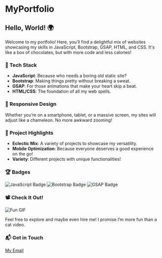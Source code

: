 # MyPortfolio

## Hello, World! 🌍

Welcome to my portfolio! Here, you’ll find a delightful mix of websites showcasing my skills in JavaScript, Bootstrap, GSAP, HTML, and CSS. It's like a box of chocolates, but with more code and less calories!

### 🔧 Tech Stack
- **JavaScript**: Because who needs a boring old static site?
- **Bootstrap**: Making things pretty without breaking a sweat.
- **GSAP**: For those animations that make your heart skip a beat.
- **HTML/CSS**: The foundation of all my web spells.

### 📲 Responsive Design
Whether you’re on a smartphone, tablet, or a massive screen, my sites will adjust like a chameleon. No more awkward zooming!

### 🌟 Project Highlights
- **Eclectic Mix**: A variety of projects to showcase my versatility.
- **Mobile Optimization**: Because everyone deserves a good experience on the go!
- **Variety**: Different projects with unique functionalities!

### 🏆 Badges
![JavaScript Badge](https://img.shields.io/badge/JavaScript-JS-yellow)
![Bootstrap Badge](https://img.shields.io/badge/Bootstrap-5-blue)
![GSAP Badge](https://img.shields.io/badge/GSAP-Animation-green)

### 📽️ Check It Out!
![Fun GIF](https://media.giphy.com/media/l3q2u3R50Z1Xr7BfG/giphy.gif)

Feel free to explore and maybe even hire me! I promise I’m more fun than a cat video.

### 📬 Get in Touch
[My Email](mailto:innaklimenteva@yandex.com)



